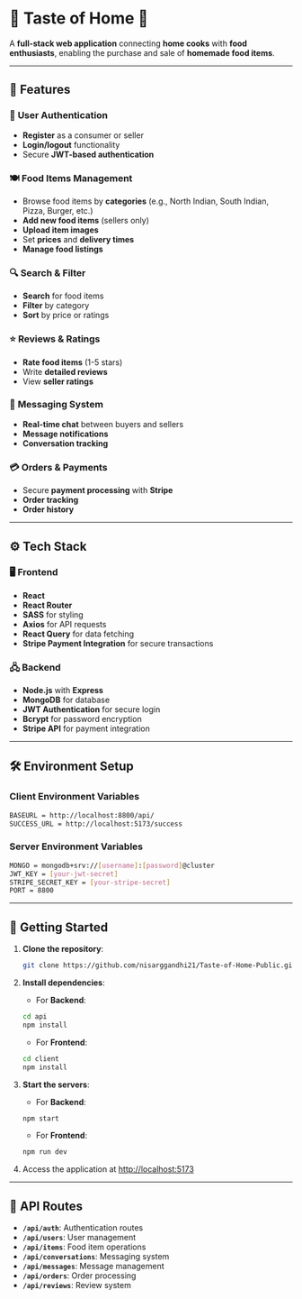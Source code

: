 # 🌟 **Taste of Home** 🌟

A **full-stack web application** connecting **home cooks** with **food enthusiasts**, enabling the purchase and sale of **homemade food items**.

---

## 📌 **Features**

### 🔐 **User Authentication**

- **Register** as a consumer or seller
- **Login/logout** functionality
- Secure **JWT-based authentication**

### 🍽️ **Food Items Management**

- Browse food items by **categories** (e.g., North Indian, South Indian, Pizza, Burger, etc.)
- **Add new food items** (sellers only)
- **Upload item images**
- Set **prices** and **delivery times**
- **Manage food listings**

### 🔍 **Search & Filter**

- **Search** for food items
- **Filter** by category
- **Sort** by price or ratings

### ⭐ **Reviews & Ratings**

- **Rate food items** (1-5 stars)
- Write **detailed reviews**
- View **seller ratings**

### 💬 **Messaging System**

- **Real-time chat** between buyers and sellers
- **Message notifications**
- **Conversation tracking**

### 💳 **Orders & Payments**

- Secure **payment processing** with **Stripe**
- **Order tracking**
- **Order history**

---

## ⚙️ **Tech Stack**

### 🖥️ **Frontend**

- **React**
- **React Router**
- **SASS** for styling
- **Axios** for API requests
- **React Query** for data fetching
- **Stripe Payment Integration** for secure transactions

### 🖧 **Backend**

- **Node.js** with **Express**
- **MongoDB** for database
- **JWT Authentication** for secure login
- **Bcrypt** for password encryption
- **Stripe API** for payment integration

---

## 🛠️ **Environment Setup**

### **Client** Environment Variables

```bash
BASEURL = http://localhost:8800/api/
SUCCESS_URL = http://localhost:5173/success
```

### **Server** Environment Variables

```bash
MONGO = mongodb+srv://[username]:[password]@cluster
JWT_KEY = [your-jwt-secret]
STRIPE_SECRET_KEY = [your-stripe-secret]
PORT = 8800
```

---

## 🚀 **Getting Started**

1. **Clone the repository**:

   ```bash
   git clone https://github.com/nisarggandhi21/Taste-of-Home-Public.git
   ```

2. **Install dependencies**:

   - For **Backend**:

   ```bash
   cd api
   npm install
   ```

   - For **Frontend**:

   ```bash
   cd client
   npm install
   ```

3. **Start the servers**:

   - For **Backend**:

   ```bash
   npm start
   ```

   - For **Frontend**:

   ```bash
   npm run dev
   ```

4. Access the application at [http://localhost:5173](http://localhost:5173)

---

## 📑 **API Routes**

- **`/api/auth`**: Authentication routes
- **`/api/users`**: User management
- **`/api/items`**: Food item operations
- **`/api/conversations`**: Messaging system
- **`/api/messages`**: Message management
- **`/api/orders`**: Order processing
- **`/api/reviews`**: Review system
